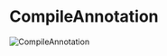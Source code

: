 # CompileAnnotation

![CompileAnnotation](http://doulala.oss-cn-qingdao.aliyuncs.com/image/compile_annotation.jpg)
